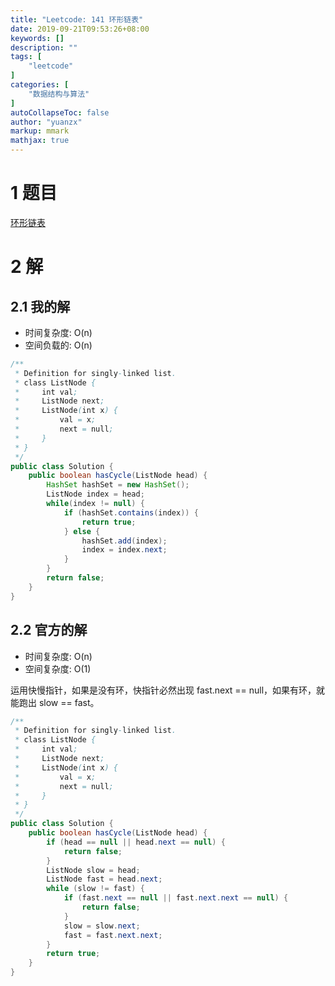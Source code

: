 ```yaml
---
title: "Leetcode: 141 环形链表"
date: 2019-09-21T09:53:26+08:00
keywords: []
description: ""
tags: [
    "leetcode"
]
categories: [
    "数据结构与算法"
]
autoCollapseToc: false
author: "yuanzx"
markup: mmark
mathjax: true  
---
```


# 1 题目

[环形链表](https://leetcode-cn.com/problems/linked-list-cycle/)

# 2 解

## 2.1 我的解

- 时间复杂度: O(n)
- 空间负载的: O(n)

```java
/**
 * Definition for singly-linked list.
 * class ListNode {
 *     int val;
 *     ListNode next;
 *     ListNode(int x) {
 *         val = x;
 *         next = null;
 *     }
 * }
 */
public class Solution {
    public boolean hasCycle(ListNode head) {
        HashSet hashSet = new HashSet();
        ListNode index = head;
        while(index != null) {
            if (hashSet.contains(index)) {
                return true;
            } else {
                hashSet.add(index);
                index = index.next;
            }
        }
        return false;
    }
}
```

## 2.2 官方的解

- 时间复杂度: O(n)
- 空间复杂度: O(1)

运用快慢指针，如果是没有环，快指针必然出现 fast.next == null，如果有环，就能跑出 slow == fast。

```java
/**
 * Definition for singly-linked list.
 * class ListNode {
 *     int val;
 *     ListNode next;
 *     ListNode(int x) {
 *         val = x;
 *         next = null;
 *     }
 * }
 */
public class Solution {
    public boolean hasCycle(ListNode head) {
        if (head == null || head.next == null) {
            return false;
        }
        ListNode slow = head;
        ListNode fast = head.next;
        while (slow != fast) {
            if (fast.next == null || fast.next.next == null) {
                return false;
            }
            slow = slow.next;
            fast = fast.next.next;
        }
        return true;
    }
}
```